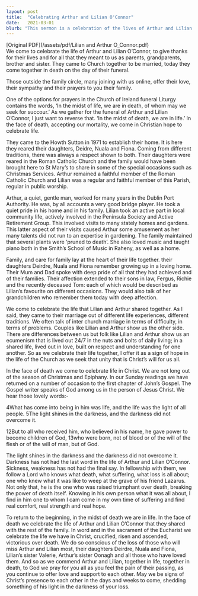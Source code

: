 ```yaml
---
layout: post
title:  "Celebrating Arthur and Lilian O'Connor"
date:   2021-03-01
blurb: "This sermon is a celebration of the lives of Arthur and Lilian O'Connor, a couple who lived their lives in love, respect and understanding. Despite coming from different traditions, they showed an ecumenism lived out in their daily lives. The sermon also emphasizes the Christian hope of life in the face of death, and the light that shines in the darkness."
---
```

[Original PDF](/assets/pdf/Lilian and Arthur O_Connor.pdf)    
We come to celebrate the life of Arthur and Lilian O’Connor, to give thanks for their lives and for all that they meant to us as parents, grandparents, brother and sister. They came to Church together to be married, today they come together in death on the day of their funeral.

Those outside the family circle, many joining with us online, offer their love, their sympathy and their prayers to you their family.

One of the options for prayers in the Church of Ireland funeral Liturgy contains the words, ‘In the midst of life, we are in death, of whom may we seek for succour.’ As we gather for the funeral of Arthur and Lilian O’Connor, I just want to reverse that. ‘In the midst of death, we are in life.’ In the face of death, accepting our mortality, we come in Christian hope to celebrate life.

They came to the Howth Sutton in 1971 to establish their home. It is here they reared their daughters, Deidre, Nuala and Fiona. Coming from different traditions, there was always a respect shown to both. Their daughters were reared in the Roman Catholic Church and the family would have been brought here to St Mary’s to share in some of the special occasions such as Christmas Services. Arthur remained a faithful member of the Roman Catholic Church and Lilian was a regular and faithful member of this Parish, regular in public worship.

Arthur, a quiet, gentle man, worked for many years in the Dublin Port Authority. He was, by all accounts a very good bridge player. He took a quiet pride in his home and in his family. Lilian took an active part in local community life, actively involved in the Peninsula Society and Active Retirement Group. This involved visits to many stately homes and gardens. This latter aspect of their visits caused Arthur some amusement as her many talents did not run to an expertise in gardening. The family maintained that several plants were ‘pruned to death’. She also loved music and taught piano both in the Smith’s School of Music in Raheny, as well as a home.

Family, and care for family lay at the heart of their life together. their daughters Deirdre, Nuala and Fiona remember growing up in a loving home. Their Mum and Dad spoke with deep pride of all that they had achieved and of their families. Their affection extended to their sons in law, Fergus, Richie and the recently deceased Tom: each of which would be described as Lilian’s favourite on different occasions. They would also talk of her grandchildren who remember them today with deep affection.

We come to celebrate the life that Lilian and Arthur shared together. As I said, they came to their marriage out of different life experiences, different traditions. We often talk of inter church marriage in terms of difficulty, in terms of problems. Couples like Lilian and Arthur show us the other side. There are differences between us but folk like Lilian and Arthur show us an ecumenism that is lived out 24/7 in the nuts and bolts of daily living; in a shared life, lived out in love, built on respect and understanding for one another. So as we celebrate their life together, I offer it as a sign of hope in the life of the Church as we seek that unity that is Christ’s will for us all.

In the face of death we come to celebrate life in Christ. We are not long out of the season of Christmas and Epiphany. In our Sunday readings we have returned on a number of occasion to the first chapter of John’s Gospel. The Gospel writer speaks of God among us in the person of Jesus Christ. We hear those lovely words:-

4What has come into being in him was life, and the life was the light of all people. 5The light shines in the darkness, and the darkness did not overcome it.

12But to all who received him, who believed in his name, he gave power to become children of God, 13who were born, not of blood or of the will of the flesh or of the will of man, but of God.

The light shines in the darkness and the darkness did not overcome it. Darkness has not had the last word in the life of Arthur and Lilian O’Connor. Sickness, weakness has not had the final say. In fellowship with them, we follow a Lord who knows what death, what suffering, what loss is all about; one who knew what it was like to weep at the grave of his friend Lazarus. Not only that, he is the one who was raised triumphant over death, breaking the power of death itself. Knowing in his own person what it was all about, I find in him one to whom I cam come in my own time of suffering and find real comfort, real strength and real hope.

To return to the beginning, in the midst of death we are in life. In the face of death we celebrate the life of Arthur and Lilian O’Connor that they shared with the rest of the family. In word and in the sacrament of the Eucharist we celebrate the life we have in Christ, crucified, risen and ascended, victorious over death. We do so conscious of the loss of those who will miss Arthur and Lilian most, their daughters Deirdre, Nuala and Fiona, Lilian’s sister Valerie, Arthur’s sister Oonagh and all those who have loved them. And so as we commend Arthur and Lilian, together in life, together in death, to God we pray for you all as you feel the pain of their passing, as you continue to offer love and support to each other. May we be signs of Christ’s presence to each other in the days and weeks to come, shedding something of his light in the darkness of your loss.
